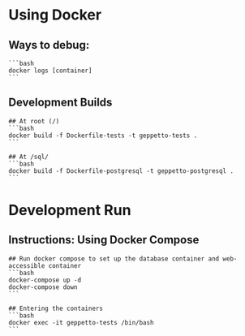 # Using Docker

## Ways to debug:
	```bash
	docker logs [container]
	```

## Development Builds
	## At root (/)
	```bash
	docker build -f Dockerfile-tests -t geppetto-tests .
	```

	## At /sql/
	```bash
	docker build -f Dockerfile-postgresql -t geppetto-postgresql .
	```


# Development Run

## Instructions: Using Docker Compose

	## Run docker compose to set up the database container and web-accessible container
	```bash
	docker-compose up -d
	docker-compose down
	```

	## Entering the containers
	```bash
	docker exec -it geppetto-tests /bin/bash
	```
